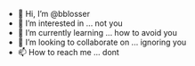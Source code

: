 - 👋 Hi, I’m @bblosser
- 👀 I’m interested in ... not you
- 🌱 I’m currently learning ... how to avoid you
- 💞️ I’m looking to collaborate on ... ignoring you
- 📫 How to reach me ... dont

<!---
bblosser/bblosser is a ✨ special ✨ repository because its `README.md` (this file) appears on your GitHub profile.
You can click the Preview link to take a look at your changes.
--->
